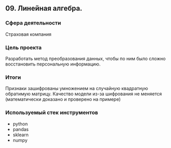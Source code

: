 ## 09. Линейная алгебра.

### Сфера деятельности
Страховая компания

### Цель проекта

Разработать метод преобразования данных, чтобы по ним было сложно восстановить персональную информацию.

### Итоги

Признаки зашифрованы умножением на случайную квадратную обратимую матрицу. Качество модели из-за шифрования не меняется (математически доказано и проверено на примере)

### Используемый стек инструментов

- python
- pandas
- sklearn
- numpy
